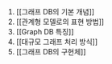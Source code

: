 1. [[그래프 DB의 기본 개념]]
2. [[관계형 모델로의 표현 방법]]
3. [[Graph DB 특징]]
4. [[대규모 그래프 처리 방식]]
5. [[그래프 DB의 구현체]]